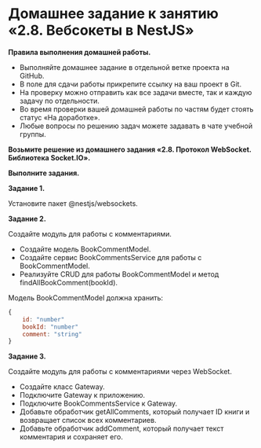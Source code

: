 # Домашнее задание к занятию «2.8. Вебсокеты в NestJS»

**Правила выполнения домашней работы.**
* Выполняйте домашнее задание в отдельной ветке проекта на GitHub.
* В поле для сдачи работы прикрепите ссылку на ваш проект в Git.
* На проверку можно отправить как все задачи вместе, так и каждую задачу по отдельности. 
* Во время проверки вашей домашней работы по частям будет стоять статус «На доработке».
* Любые вопросы по решению задач можете задавать в чате учебной группы.

**Возьмите решение из домашнего задания «2.8. Протокол WebSocket. Библиотека Socket.IO».**

**Выполните задания.**

**Задание 1.**

Установите пакет @nestjs/websockets.

**Задание 2.**

Создайте модуль для работы с комментариями.

- Создайте модель BookCommentModel.
- Создайте сервис BookCommentsService для работы с BookCommentModel.
- Реализуйте CRUD для работы BookCommentModel и метод findAllBookComment(bookId).

Модель BookCommentModel должна хранить: 

```js
{
    id: "number"
    bookId: "number"
    comment: "string"  
}

```


**Задание 3.**

Создайте модуль для работы с комментариями через WebSocket.
- Создайте класс Gateway.
- Подключите Gateway к приложению.
- Подключите BookCommentsService к Gateway.
- Добавьте обработчик getAllComments, который получает ID книги и возвращает список всех комментариев.
- Добавьте обработчик addComment, который получает текст комментария и сохраняет его.
